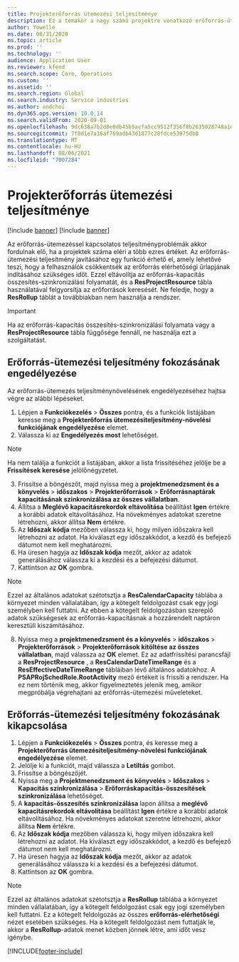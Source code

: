 ```yaml
---
title: Projekterőforrás ütemezési teljesítménye
description: Ez a témakör a nagy számú projektre vonatkozó erőforrás-ütemezési teljesítmény javításával kapcsolatban tartalmaz tájékoztatást.
author: Yowelle
ms.date: 08/31/2020
ms.topic: article
ms.prod: ''
ms.technology: ''
audience: Application User
ms.reviewer: kfend
ms.search.scope: Core, Operations
ms.custom: ''
ms.assetid: ''
ms.search.region: Global
ms.search.industry: Service industries
ms.author: andchoi
ms.dyn365.ops.version: 10.0.14
ms.search.validFrom: 2020-09-01
ms.openlocfilehash: 9dc638a7b2d8e0db45b5acfa5cc9512f356f8b2635028748a1e2c3230605c154
ms.sourcegitcommit: 7f8d1e7a16af769adb43d1877c28fdce53975db8
ms.translationtype: MT
ms.contentlocale: hu-HU
ms.lasthandoff: 08/06/2021
ms.locfileid: "7007284"
---
```

# <a name="project-resource-scheduling-performance"></a>Projekterőforrás ütemezési teljesítménye

[!include [banner](../includes/banner.md)]
[!include [banner](../includes/preview-banner.md)]


Az erőforrás-ütemezéssel kapcsolatos teljesítményproblémák akkor fordulnak elő, ha a projektek száma eléri a több ezres értéket. Az erőforrás-ütemezési teljesítmény javításához egy funkció érhető el, amely lehetővé teszi, hogy a felhasználók csökkentsék az erőforrás elérhetőségi űrlapjának indításához szükséges időt. Ezzel eltávolítja az erőforrás-kapacitás összesítés-szinkronizálási folyamatát, és a **ResProjectResource** tábla használatával felgyorsítja az erőforrások keresését. Ne feledje, hogy a **ResRollup** táblát a továbbiakban nem használja a rendszer.

> [!IMPORTANT]
> Ha az erőforrás-kapacitás összesítés-szinkronizálási folyamata vagy a **ResProjectResource** tábla függősége fennáll, ne használja ezt a szolgáltatást.

## <a name="enable-resource-scheduling-performance-enhancement"></a>Erőforrás-ütemezési teljesítmény fokozásának engedélyezése
Az erőforrás-ütemezés teljesítménynövelésének engedélyezéséhez hajtsa végre az alábbi lépéseket.

1. Lépjen a **Funkciókezelés** > **Összes** pontra, és a funkciók listájában keresse meg a **Projekterőforrás ütemezésiteljesítmény-növelési funkciójának engedélyezése** elemet.
2. Válassza ki az **Engedélyezés most** lehetőséget.

> [!NOTE]
> Ha nem találja a funkciót a listájában, akkor a lista frissítéséhez jelölje be a **Frissítések keresése** jelölőnégyzetet.

3. Frissítse a böngészőt, majd nyissa meg a **projektmenedzsment és a könyvelés** > **időszakos** > **Projekterőforrások** > **Erőforrásnaptárak kapacitásának szinkronizálása az összes vállalatban**.
4. Állítsa a **Meglévő kapacitásrekordok eltávolítása** beállítást **Igen** értékre a korábbi adatok eltávolításához. Ha növekményes adatokat szeretne létrehozni, akkor állítsa **Nem** értékre.
5. Az **Időszak kódja** mezőben válassza ki, hogy milyen időszakra kell létrehozni az adatot. Ha kiválaszt egy időszakkódot, a kezdő és befejező dátumot nem kell meghatározni.
6. Ha üresen hagyja az **Időszak kódja** mezőt, akkor az adatok generálásához válassza ki a kezdési és a befejezési dátumot.
7. Kattintson az **OK** gombra.

 > [!NOTE]
 > Ezzel az általános adatokat szétotsztja a **ResCalendarCapacity** táblába a környezet minden vállalatában, így a kötegelt feldolgozást csak egy jogi személyben kell futtatni. Az ebben a kötegelt feldolgozásban szereplő adatok szükségesek az erőforrás-kapacitásnak a hozzárendelt naptáron keresztüli kiszámításához.

8. Nyissa meg a **projektmenedzsment és a könyvelés** > **időszakos** > **Projekterőforrások** > **Projekterőforrások kitöltése az összes vállalatban**, majd válassza az **OK** elemet. Ez az adatfrissítési parancsfájl a **ResProjectResource** , a **ResCalendarDateTimeRange** és a **ResEffectiveDateTimeRange** tábláiban lévő általános adatokhoz. A **PSAPRojSchedRole.RootActivity** mező értékeit is frissíti a rendszer. Ha ez nem történik meg, akkor figyelmeztetés jelenik meg, amikor megpróbálja végrehajtani az erőforrás-ütemezési műveleteket.
 
## <a name="turn-off-resource-scheduling-performance-enhancement"></a>Erőforrás-ütemezési teljesítmény fokozásának kikapcsolása

1. Lépjen a **Funkciókezelés** > **Összes** pontra, és keresse meg a **Projekterőforrás ütemezésiteljesítmény-növelési funkciójának engedélyezése** elemet.
2. Jelölje ki a funkciót, majd válassza a **Letiltás** gombot.
3. Frissítse a böngészőjét.
4. Nyissa meg a **Projektmenedzsment és könyvelés** > **Időszakos** > **Kapacitás szinkronizálása** > **Erőforráskapacitás-összesítések szinkronizálása** lehetőséget.
5. A **kapacitás-összesítés szinkronizálása** lapon állítsa a **meglévő kapacitásrekordok eltávolítása** beállítást **Igen** értékre a korábbi adatok eltávolításához. Ha növekményes adatokat szeretne létrehozni, akkor állítsa **Nem** értékre.
6. Az **Időszak kódja** mezőben válassza ki, hogy milyen időszakra kell létrehozni az adatot. Ha kiválaszt egy időszakkódot, a kezdő és befejező dátumot nem kell meghatározni.
7. Ha üresen hagyja az **Időszak kódja** mezőt, akkor az adatok generálásához válassza ki a kezdési és a befejezési dátumot.
8. Kattintson az **OK** gombra.

> [!NOTE]
> Ezzel az általános adatokat szétotsztja a **ResRollup** táblába a környezet minden vállalatában, így a kötegelt feldolgozást csak egy jogi személyben kell futtatni. Ez a kötegelt feldolgozás az összes **erőforrás-elérhetőségi** nézet esetében szükséges. Ha a kötegelt feldolgozást nem futtatják le, akkor a **ResRollup**-adatok menet közben jönnek létre, ami időt vesz igénybe.


[!INCLUDE[footer-include](../includes/footer-banner.md)]